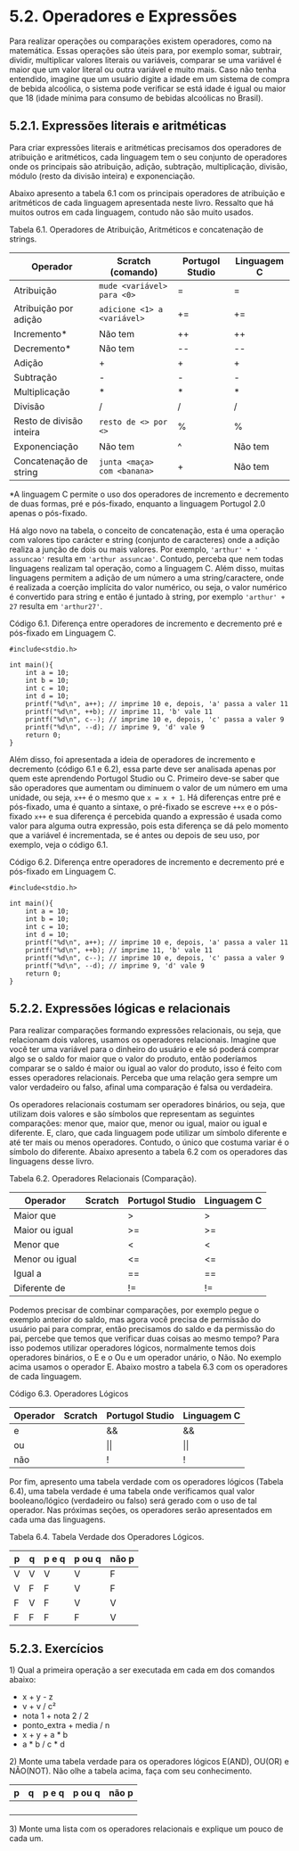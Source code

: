 # 5.2. Operadores e Expressões

Para realizar operações ou comparações existem operadores, como na matemática. Essas operações são úteis para, por exemplo somar, subtrair, dividir, multiplicar valores literais ou variáveis, comparar se uma variável é maior que um valor literal ou outra variável e muito mais. Caso não tenha entendido, imagine que um usuário digite a idade em um sistema de compra de bebida alcoólica, o sistema pode verificar se está idade é igual ou maior que 18 (idade mínima para consumo de bebidas alcoólicas no Brasil).

## 5.2.1. Expressões literais e aritméticas

Para criar expressões literais e aritméticas precisamos dos operadores de atribuição e aritméticos, cada linguagem tem o seu conjunto de operadores onde os principais são atribuição, adição, subtração, multiplicação, divisão, módulo (resto da divisão inteira) e exponenciação.

Abaixo apresento a tabela 6.1 com os principais operadores de atribuição e aritméticos de cada linguagem apresentada neste livro. Ressalto que há muitos outros em cada linguagem, contudo não são muito usados.

Tabela 6.1. Operadores de Atribuição, Aritméticos e concatenação de strings.

| Operador                 | Scratch (comando)           | Portugol Studio | Linguagem C |
| ------------------------ | --------------------------- | --------------- | ----------- |
| Atribuição               | `mude <variável> para <0>`  | =               | =           |
| Atribuição por adição    | `adicione <1> a <variável>` | +=              | +=          |
| Incremento\*             | Não tem                     | ++              | ++          |
| Decremento\*             | Não tem                     | --              | --          |
| Adição                   | +                           | +               | +           |
| Subtração                | -                           | -               | -           |
| Multiplicação            | \*                          | \*              | \*          |
| Divisão                  | /                           | /               | /           |
| Resto de divisão inteira | `resto de <> por <>`        | %               | %           |
| Exponenciação            | Não tem                     | ^               | Não tem     |
| Concatenação de string   | `junta <maça> com <banana>` | +               | Não tem     |

\*A linguagem C permite o uso dos operadores de incremento e decremento de duas formas, pré e pós-fixado, enquanto a linguagem Portugol 2.0 apenas o pós-fixado.

Há algo novo na tabela, o conceito de concatenação, esta é uma operação com valores tipo carácter e string (conjunto de caracteres) onde a adição realiza a junção de dois ou mais valores. Por exemplo, `'arthur' + ' assuncao'` resulta em `'arthur assuncao'`. Contudo, perceba que nem todas linguagens realizam tal operação, como a linguagem C. Além disso, muitas linguagens permitem a adição de um número a uma string/caractere, onde é realizada a coerção implícita do valor numérico, ou seja, o valor numérico é convertido para string e então é juntado à string, por exemplo `'arthur' + 27` resulta em `'arthur27'`.

Código 6.1. Diferença entre operadores de incremento e decremento pré e pós-fixado em Linguagem C.

```
#include<stdio.h>

int main(){
	int a = 10;
	int b = 10;
	int c = 10;
	int d = 10;
	printf("%d\n", a++); // imprime 10 e, depois, 'a' passa a valer 11
	printf("%d\n", ++b); // imprime 11, 'b' vale 11
	printf("%d\n", c--); // imprime 10 e, depois, 'c' passa a valer 9
	printf("%d\n", --d); // imprime 9, 'd' vale 9
	return 0;
}
```

Além disso, foi apresentada a ideia de operadores de incremento e decremento (código 6.1 e 6.2), essa parte deve ser analisada apenas por quem este aprendendo Portugol Studio ou C. Primeiro deve-se saber que são operadores que aumentam ou diminuem o valor de um número em uma unidade, ou seja, `x++` é o mesmo que `x = x + 1`. Há diferenças entre pré e pós-fixado, uma é quanto a sintaxe, o pré-fixado se escreve `++x` e o pós-fixado `x++` e sua diferença é percebida quando a expressão é usada como valor para alguma outra expressão, pois esta diferença se dá pelo momento que a variável é incrementada, se é antes ou depois de seu uso, por exemplo, veja o código 6.1.

Código 6.2. Diferença entre operadores de incremento e decremento pré e pós-fixado em Linguagem C.

```
#include<stdio.h>

int main(){
	int a = 10;
	int b = 10;
	int c = 10;
	int d = 10;
	printf("%d\n", a++); // imprime 10 e, depois, 'a' passa a valer 11
	printf("%d\n", ++b); // imprime 11, 'b' vale 11
	printf("%d\n", c--); // imprime 10 e, depois, 'c' passa a valer 9
	printf("%d\n", --d); // imprime 9, 'd' vale 9
	return 0;
}
```

## 5.2.2. Expressões lógicas e relacionais

Para realizar comparações formando expressões relacionais, ou seja, que relacionam dois valores, usamos os operadores relacionais. Imagine que você ter uma variável para o dinheiro do usuário e ele só poderá comprar algo se o saldo for maior que o valor do produto, então poderíamos comparar se o saldo é maior ou igual ao valor do produto, isso é feito com esses operadores relacionais. Perceba  que uma relação gera sempre um valor verdadeiro ou falso, afinal uma comparação é falsa ou verdadeira.

Os operadores relacionais costumam ser operadores binários, ou seja, que utilizam dois valores e são símbolos que representam as seguintes comparações: menor que, maior que, menor ou igual, maior ou igual e diferente. E, claro, que cada linguagem pode utilizar um símbolo diferente e até ter mais ou menos operadores. Contudo, o único que costuma variar é o símbolo do diferente. Abaixo apresento a tabela 6.2 com os operadores das linguagens desse livro.

Tabela 6.2. Operadores Relacionais (Comparação).

| Operador       | Scratch | Portugol Studio | Linguagem C |
| -------------- | ------- | --------------- | ----------- |
| Maior que      |         | >               | >           |
| Maior ou igual |         | >=              | >=          |
| Menor que      |         | <               | <           |
| Menor ou igual |         | <=              | <=          |
| Igual a        |         | ==              | ==          |
| Diferente de   |         | !=              | !=          |

Podemos precisar de combinar comparações, por exemplo pegue o exemplo anterior do saldo, mas agora você precisa de permissão do usuário pai para comprar, então precisamos do saldo e da permissão do pai, percebe que temos que verificar duas coisas ao mesmo tempo? Para isso podemos utilizar operadores lógicos, normalmente temos dois operadores binários, o E e o Ou e um operador unário, o Não. No exemplo acima usamos o operador E. Abaixo mostro a tabela 6.3 com os operadores de cada linguagem.

Código 6.3. Operadores Lógicos

| Operador | Scratch | Portugol Studio | Linguagem C |
| -------- | ------- | --------------- | ----------- |
| e        |         | &&              | &&          |
| ou       |         | \|\|            | \|\|        |
| não      |         | !               | !           |

Por fim, apresento uma tabela verdade com os operadores lógicos (Tabela 6.4), uma tabela verdade é uma tabela onde verificamos qual valor booleano/lógico (verdadeiro ou falso) será gerado com o uso de tal operador. Nas próximas seções, os operadores serão apresentados em cada uma das linguagens.

Tabela 6.4. Tabela Verdade dos Operadores Lógicos.

| p | q | p e q | p ou q | não p |
| - | - | ----- | ------ | ----- |
| V | V | V     | V      | F     |
| V | F | F     | V      | F     |
| F | V | F     | V      | V     |
| F | F | F     | F      | V     |

## 5.2.3. Exercícios

1\) Qual a primeira operação a ser executada em cada em dos comandos abaixo:

* x + y - z
* v + v / c²
* nota 1 + nota 2 / 2
* ponto_extra + media / n
* x + y + a \* b
* a \* b / c \* d

2\) Monte uma tabela verdade para os operadores lógicos E(AND), OU(OR) e NÃO(NOT). Não olhe a tabela acima, faça com seu conhecimento.

| p | q | p e q | p ou q | não p |
| - | - | ----- | ------ | ----- |
|   |   |       |        |       |
|   |   |       |        |       |
|   |   |       |        |       |
|   |   |       |        |       |

3\) Monte uma lista com os operadores relacionais e explique um pouco de cada um.
